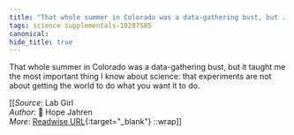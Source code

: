```yaml
---
title: "That whole summer in Colorado was a data-gathering bust, but ..."
tags: science supplementals-10287585
canonical: 
hide_title: true
---
```


That whole summer in Colorado was a data-gathering bust, but it taught me the most important thing I know about science: that experiments are not about getting the world to do what you want it to do.


[[_Source_: Lab Girl<br>
_Author_: 📕 Hope Jahren<br>
_More_: [Readwise URL](https://readwise.io/open/420197429){:target="_blank"}
::wrap]]